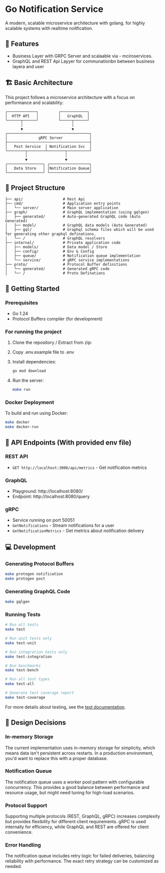 # Go Notification Service

A modern, scalable microservice architecture with golang. for highly scalable systems with realtime noitfication.

## 🌟 Features

- Business Layer with GRPC Server and scalaable via - mciroservices.
- GraphQL and REST Api Layyer for communationbn between business layera and user

## 🏗️ Basic Architecture

This project follows a microservice architecture with a focus on performance and scalability:

```
┌─────────────┐         ┌────────────┐
│  HTTP API   │         │   GraphQL  │
└──────┬──────┘         └─────┬──────┘
       │                      │
       ▼                      ▼
┌─────────────────────────────────────┐
│              gRPC Server            │
├─────────────────────────────────────┤
│   Post Service  │ Notification Svc  │
└────────┬────────┴────────┬──────────┘
         │                 │
         ▼                 ▼
┌────────────────┐ ┌──────────────────┐
│   Data Store   │ │Notification Queue│
└────────────────┘ └──────────────────┘
```

## 📁 Project Structure

```
├── api/                  # Rest Api
├── cmd/                  # Application entry points
│   └── server/           # Main server application
├── graph/                # GraphQL implementation (using gqlgen)
│   ├── generated/        # Auto-generated GraphQL code (Auto Generated)
│   ├── model/            # GraphQL data models (Auto Generated)
│   ├── gql/              # Graphql schema files which will be used for generating other graphql definations. 
│   └── /                 # GraphQL resolvers
├── internal/             # Private application code
│   ├── models/           # Data model / Store
│   ├── config/           # Env & Config
│   ├── queue/            # Notification queue implementation
│   └── service/          # gRPC service implementations
├── proto/                # Protocol Buffer definitions
│   └── generated/        # Generated gRPC code
│   └── /                 # Proto Definations
```

## 🚀 Getting Started

### Prerequisites

- Go 1.24
- Protocol Buffers compiler (for development)

### For running the project

1. Clone the repository / Extract from zip:

2. Copy .env.example file to .env

2. Install dependencies:
   ```bash
   go mod download
   ```

3. Run the server:
   ```bash
   make run
   ```

### Docker Deployment

To build and run using Docker:

```bash
make docker
make docker-run
```

## 🔌 API Endpoints (With provided env file)

### REST API
- `GET http://localhost:3000/api/metrics` - Get notification metrics

### GraphQL
- Playground: http://localhost:8080/
- Endpoint: http://localhost:8080/query

### gRPC
- Service running on port 50051
- `GetNotifications` - Stream notifications for a user
- `GetNotificationMetrics` - Get metrics about notification delivery

## 💻 Development

### Generating Protocol Buffers

```bash
make protogen notification
make protogen post
```

### Generating GraphQL Code

```bash
make gqlgen
```

### Running Tests

```bash
# Run all tests
make test

# Run unit tests only
make test-unit

# Run integration tests only 
make test-integration

# Run benchmarks
make test-bench

# Run all test types
make test-all

# Generate test coverage report
make test-coverage
```

For more details about testing, see the [test documentation](test/README.md).

## 🔄 Design Decisions

### In-memory Storage
The current implementation uses in-memory storage for simplicity, which means data isn't persistent across restarts. In a production environment, you'd want to replace this with a proper database.

### Notification Queue
The notification queue uses a worker pool pattern with configurable concurrency. This provides a good balance between performance and resource usage, but might need tuning for high-load scenarios.

### Protocol Support
Supporting multiple protocols (REST, GraphQL, gRPC) increases complexity but provides flexibility for different client requirements. gRPC is used internally for efficiency, while GraphQL and REST are offered for client convenience.

### Error Handling
The notification queue includes retry logic for failed deliveries, balancing reliability with performance. The exact retry strategy can be customized as needed.
